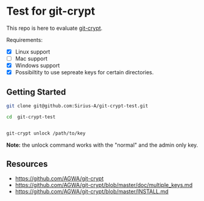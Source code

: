 # Test for git-crypt

This repo is here to evaluate [git-crypt](https://github.com/AGWA/git-crypt).

Requirements:

- [x] Linux support
- [ ] Mac support
- [x] Windows support
- [x] Possibiltity to use sepreate keys for certain directories.

## Getting Started

```sh
git clone git@github.com:Sirius-A/git-crypt-test.git

cd  git-crypt-test


git-crypt unlock /path/to/key
```

**Note:** the unlock command works with the "normal" and the admin only key.

## Resources

- https://github.com/AGWA/git-crypt
- https://github.com/AGWA/git-crypt/blob/master/doc/multiple_keys.md
- https://github.com/AGWA/git-crypt/blob/master/INSTALL.md



